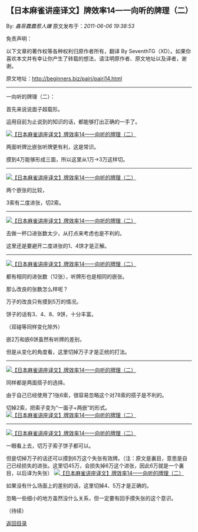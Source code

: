 ## 【日本麻雀讲座译文】牌效率14—一向听的牌理（二）

By: *鑫哥蠢蠢惹人嫌* 原文发布于：*2011-06-06 19:38:53*

免责声明：

以下文章的著作权等各种权利归原作者所有，翻译 By
SeventhTG（XD）。如果你喜欢本文并有幸让你产生了转载的想法，请注明原作者、原文地址以及译者，谢谢。

原文地址：http://beginners.biz/pairi/pairi14.html

------------------------------------------------------------------------------------

一向听的牌理（二）：

首先来说说面子超载形。

运用目前为止说到的知识的话，都能够打出正确的一手了。

[![【日本麻雀讲座译文】牌效率14&mdash;一向听的牌理（二）](http://s8.sinaimg.cn/middle/7f78b76fga4dd37eca677&amp;690)](http://photo.blog.sina.com.cn/showpic.html#blogid=7f78b76f0100s5yj&url=http://s8.sinaimg.cn/orignal/7f78b76fga4dd37eca677)

两面听牌比嵌张听牌更有利，这是常识。

摸到4万能够形成三面，所以这里从1万→3万这样切。

------------------------------------------------------------------------------------
[![【日本麻雀讲座译文】牌效率14&mdash;一向听的牌理（二）](http://s15.sinaimg.cn/middle/7f78b76fga4dd4014a50e&amp;690)](http://photo.blog.sina.com.cn/showpic.html#blogid=7f78b76f0100s5yj&url=http://s15.sinaimg.cn/orignal/7f78b76fga4dd4014a50e)

两个嵌张的比较，

3索有二度进张，切2索。

------------------------------------------------------------------------------------
[![【日本麻雀讲座译文】牌效率14&mdash;一向听的牌理（二）](http://s4.sinaimg.cn/middle/7f78b76fga4dd43702dc3&amp;690)](http://photo.blog.sina.com.cn/showpic.html#blogid=7f78b76f0100s5yj&url=http://s4.sinaimg.cn/orignal/7f78b76fga4dd43702dc3)

去做一杯口进张数太少，从打点来考虑也是不利的。

这里还是要避开二度进张的1、4饼才是正解。

------------------------------------------------------------------------------------
[![【日本麻雀讲座译文】牌效率14&mdash;一向听的牌理（二）](http://s1.sinaimg.cn/middle/7f78b76fga4dd48c5f360&amp;690)](http://photo.blog.sina.com.cn/showpic.html#blogid=7f78b76f0100s5yj&url=http://s1.sinaimg.cn/orignal/7f78b76fga4dd48c5f360)

都有相同的进张数（12张），听牌形也是相同的嵌张。

那么改良的张数怎么样呢？

万子的改良只有摸到5万的情况。

饼子的话有3、4、8、9饼，十分丰富。

（双碰等同样变化除外）

嵌2万和嵌6饼虽然有听牌的差别，

但是从变化的角度看，这里切掉万子才是正统的打法。

------------------------------------------------------------------------------------
[![【日本麻雀讲座译文】牌效率14&mdash;一向听的牌理（二）](http://s11.sinaimg.cn/middle/7f78b76fga4dd5d26769a&amp;690)](http://photo.blog.sina.com.cn/showpic.html#blogid=7f78b76f0100s5yj&url=http://s11.sinaimg.cn/orignal/7f78b76fga4dd5d26769a)

同样都是两面搭子的选择。

由于自己已经使用了1张6索，很容易忽略这个对78索的搭子是不利的。

切掉2索，把索子变为“一面子+两嵌”的形式。
[![【日本麻雀讲座译文】牌效率14&mdash;一向听的牌理（二）](http://s3.sinaimg.cn/middle/7f78b76fga4dd74c19f42&amp;690)](http://photo.blog.sina.com.cn/showpic.html#blogid=7f78b76f0100s5yj&url=http://s3.sinaimg.cn/orignal/7f78b76fga4dd74c19f42)

------------------------------------------------------------------------------------
[![【日本麻雀讲座译文】牌效率14&mdash;一向听的牌理（二）](http://s12.sinaimg.cn/middle/7f78b76fga4dd776f764b&amp;690)](http://photo.blog.sina.com.cn/showpic.html#blogid=7f78b76f0100s5yj&url=http://s12.sinaimg.cn/orignal/7f78b76fga4dd776f764b)

一眼看上去，切万子索子饼子都可以。

但是切掉万子的话还可以摸到6万这个失张有效牌。（注：原文是裏目，意思是自己已经损失的进张。这里切45万，会损失掉6万这个进张，因此6万就是一个裏目，以后译为失张）
[![【日本麻雀讲座译文】牌效率14&mdash;一向听的牌理（二）](http://s1.sinaimg.cn/middle/7f78b76fxa5099cbdb4d0&amp;690)](http://photo.blog.sina.com.cn/showpic.html#blogid=7f78b76f0100s5yj&url=http://s1.sinaimg.cn/orignal/7f78b76fxa5099cbdb4d0)

如果没有什么场面上的差别的话，这里切掉4、5万才是正确的。

忽略一些细小的地方虽然没什么关系，但一定要有回手摸失张的这个意识。

（待续）

[返回目录](index.html)
